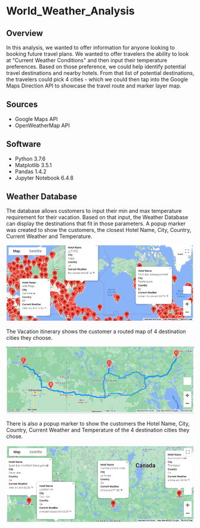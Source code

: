 # World_Weather_Analysis

## Overview 

In this analysis, we wanted to offer information for anyone looking to booking future travel plans. We wanted to offer travelers the ability to look at "Current Weather Conditions" and then input their temperature preferences. Based on those preference, we could help identify potential travel destinations and nearby hotels. From that list of potential destinations, the travelers could pick 4 cities - which we could then tap into the Google Maps Direction API to showcase the travel route and marker layer map. 

## Sources
- Google Maps API
- OpenWeatherMap API

## Software
- Python 3.7.6
- Matplotlib 3.5.1
- Pandas 1.4.2
- Jupyter Notebook 6.4.8

## Weather Database 
The database allows customers to input their min and max temperature requirement for their vacation. Based on that input, the Weather Database can display the destinations that fit in those parameters. 
A popup marker was created to show the customers, the closest Hotel Name, City, Country, Current Weather and Temperature. 

![this is an image](https://github.com/eneubauer2022/World_Weather_Analysis/blob/main/Vacation_Search/WeatherPy_vacation_map.png)

The Vacation itinerary shows the customer a routed map of 4 destination cities they choose. 

![this is an image](https://github.com/eneubauer2022/World_Weather_Analysis/blob/main/Vacation_Itinerary/WeatherPy_travel_map.png)

There is also a popup marker to show the customers the Hotel Name, City, Country, Current Weather and Temperature of the 4 destination cities they chose. 

![this is an image](https://github.com/eneubauer2022/World_Weather_Analysis/blob/main/Vacation_Itinerary/WeatherPy_travel_map_markers.png)
